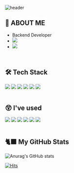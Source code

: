 ![header](https://capsule-render.vercel.app/api?type=slice&text=kkookkss&fontAlign=80&color=100:ffd7b5,0:ffffff&height=200&fontAlignY=30&fontColor=24130f&rotate=13)

<div align=left>
  
  ## 🐳 ABOUT ME
  
  - Backend Developer
  - <a href="mailto:pre0919@gmail.com" target="_blank"><img src="https://img.shields.io/badge/pre0919@gmail.com-D14836?style=flat-square&logo=gmail&logoColor=white"/></a>
  - <a href="https://kkookkss.github.io" target="_blank"><img src="https://img.shields.io/badge/blog-000000?style=flat-square&logo=github&logoColor=white"/></a>
  
  <br>
  
  ## 🛠 Tech Stack
  <img src="https://img.shields.io/badge/PYTHON-3670A0?style=flat-square&logo=python&logoColor=white"/>
  <img src="https://img.shields.io/badge/DJANGO-092E20?style=flat-square&logo=django&logoColor=white"/>
  <img src="https://img.shields.io/badge/DJANGO-REST-ff1709?style=flat-square&logo=django-rest&logoColor=white"/>
  <img src="https://img.shields.io/badge/MySQL-%2300f?style=flat-square&logo=MySQL&logoColor=white"/>
  <img src="https://img.shields.io/badge/HTML5-E34F26?style=flat-square&logo=html5&logoColor=white"/>
  <img src="https://img.shields.io/badge/CSS3-1572B6?style=flat-square&logo=css3&logoColor=white"/>
  
  <br>
  <br>
  
  ## 😲 I've used
  <img src="https://img.shields.io/badge/GIT-F05033?style=flat-square&logo=git&logoColor=white"/>
  <img src="https://img.shields.io/badge/GITHUB-121011?style=flat-square&logo=github&logoColor=white"/>
  <img src="https://img.shields.io/badge/VSCODE-0078D7?style=flat-square&logo=visual-studio-code&logoColor=white"/>
  <img src="https://img.shields.io/badge/POSTMAN-FF6C37?style=flat-square&logo=postman&logoColor=white"/>
  <img src="https://img.shields.io/badge/TRELLO-026AA7?style=flat-square&logo=trello&logoColor=white"/>
  <img src="https://img.shields.io/badge/SLACK-4A154B?style=flat-square&logo=slack&logoColor=white"/>
  
  <br>
  <br>
  
  ## 🐈‍⬛ My GitHub Stats
  ![Anurag's GitHub stats](https://github-readme-stats.vercel.app/api?username=kkookkss&show_icons=true&title_color=24130f&bg_color=fdeed9&icon_color=24130f&hide=issues)
  
  [![Hits](https://hits.seeyoufarm.com/api/count/incr/badge.svg?url=https%3A%2F%2Fgithub.com%2Fkkookkss&count_bg=%23000000&title_bg=%23000000&icon=github.svg&icon_color=%23E7E7E7&title=hits&edge_flat=false)](https://hits.seeyoufarm.com)
  
  <br>
 
</div>
